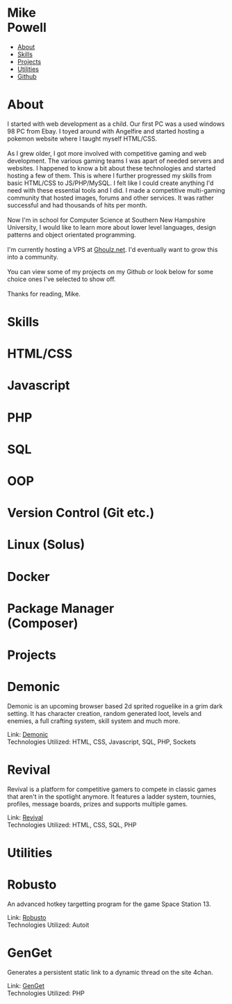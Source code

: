<html>
	<head>
		<title>Michael Powell - Portfolio</title>
		<link rel="stylesheet" href="reset.css">
		<link rel="stylesheet" href="styles.css">
		<link rel="preconnect" href="https://fonts.googleapis.com">
		<link rel="preconnect" href="https://fonts.gstatic.com" crossorigin>
		<link href="https://fonts.googleapis.com/css2?family=Cinzel+Decorative&family=Open+Sans&family=Poppins:wght@100;400&family=Source+Code+Pro:wght@200&family=UnifrakturMaguntia&display=swap" rel="stylesheet">
		</head>
	<body>
		<div id="container">
			<div id="left">
					<div id="head">
			<h1><span class="bold">Mike</span></br>Powell</h1>
		</div>
				<ul id="nav">
					<li><a href="#jump-about">About</a></li>
					<li><a href="#jump-skills">Skills</a></li>
					<li><a href="#jump-projects">Projects</a></li>
					<li><a href="#jump-utilities">Utilities</a></li>
					<li><a href="http://github.com/mtpow">Github</a></li>
				</ul>
			</div>
			<div id="right">
				<div class="content">
					<h1 id="jump-about">About</h1>
					<p>
						I started with web development as a child. Our first PC was a used windows 98 PC from Ebay.
						I toyed around with Angelfire and started hosting a pokemon website where I taught myself
						HTML/CSS.
						<br><br>
						As I grew older, I got more involved with competitive gaming and web development. The various
						gaming teams I was apart of needed servers and websites. I happened to know a bit about these
						technologies and started hosting a few of them. This is where I further progressed my skills
						from basic HTML/CSS to JS/PHP/MySQL. I felt like I could create anything I'd need with these
						essential tools and I did. I made a competitive multi-gaming community that hosted images, forums
						and other services. It was rather successful and had thousands of hits per month.
						<br><br>
						Now I'm in school for Computer Science at Southern New Hampshire University, I would like to learn
						more about lower level languages, design patterns and object orientated programming. 
						<br><br>
						I'm currently hosting a VPS at <a href="ghoulz.net">Ghoulz.net</a>. I'd eventually want to grow
						this into a community.
						<br><br>
						You can view some of my projects on my Github or look below for some choice ones I've selected
						to show off. 
						<br>
						<br>
						Thanks for reading, Mike.
					</p>
				</div>
				<div class="content">
					<h1 id="jump-skills">Skills</h1>
					<div class="skill">
						<div class="outline">
							<div class="bar" style="width: 95%; "><h1>HTML/CSS</h1></div>
						</div>
					</div>
					<div class="skill">
						<div class="outline">
							<div class="bar" style="width: 75%; "><h1>Javascript</h1></div>
						</div>
					</div>
					<div class="skill">
						<div class="outline">
							<div class="bar" style="width: 90%; "><h1>PHP</h1></div>
						</div>
					</div>
					<div class="skill">
						<div class="outline">
							<div class="bar" style="width: 85%; "><h1>SQL</h1></div>
						</div>
					</div>
					<div class="skill">
						<div class="outline">
							<div class="bar" style="width: 70%; "><h1>OOP</h1></div>
						</div>
					</div>
					<div class="skill">
						<div class="outline">
							<div class="bar" style="width: 80%; "><h1>Version Control (Git etc.)</h1></div>
						</div>
					</div>
					<div class="skill">
						<div class="outline">
							<div class="bar" style="width: 70%; "><h1>Linux (Solus)</h1></div>
						</div>
					</div>
					<div class="skill">
						<div class="outline">
							<div class="bar" style="width: 80%; "><h1>Docker</h1></div>
						</div>
					</div>
					<div class="skill">
						<div class="outline">
							<div class="bar" style="width: 80%; "><h1>Package Manager (Composer)</h1></div>
						</div>
					</div>
				</div>
				<div class="content">
					<h1 id="jump-projects">Projects</h1>
					<div class="project">
						<h1><span class="demonic">Demonic</span></h1>
						<p>Demonic is an upcoming browser based 2d sprited roguelike in a grim dark setting. It has character creation, random generated loot, levels and enemies, a full crafting system, skill system and much more.</p>
						<span class="link">Link: <a href="#">Demonic</a></span><br />
						<span class="tech">Technologies Utilized: HTML, CSS, Javascript, SQL, PHP, Sockets</span>
					</div>
					<div class="project">
						<h1><span class="revival">Revival</span></h1>
						<p>Revival is a platform for competitive gamers to compete in classic games that aren't in the spotlight anymore. It features a ladder system, tournies, profiles, message boards, prizes and supports multiple games.</p>
						<span class="link">Link: <a href="#">Revival</a></span><br />
						<span class="tech">Technologies Utilized: HTML, CSS, SQL, PHP</span>
					</div>
				</div>
				<div class="content">
					<h1 id="jump-utilities">Utilities</h1>
					<div class="project">
						<h1 class="utility">Robusto</h1>
						<p>An advanced hotkey targetting program for the game Space Station 13.</p>
						<span class="link">Link: <a href="https://github.com/mtpow/Robusto">Robusto</a></span><br />
						<span class="tech">Technologies Utilized: Autoit</span>
					</div>
					<div class="project">
						<h1 class="utility">GenGet</h1>
						<p>Generates a persistent static link to a dynamic thread on the site 4chan.</p>
						<span class="link">Link: <a href="https://github.com/mtpow/GenGet">GenGet</a></span><br />
						<span class="tech">Technologies Utilized: PHP</span>
					</div>
				</div>
				<div class="content">
					<div style="height: 500px; "></div>
				</div>
			</div>
		</div>
		<script>
			window.onscroll = function() {myFunction()};
			var navbar = document.getElementById("left");
			var sticky = navbar.offsetTop;
			function myFunction() {
				if (window.pageYOffset >= sticky) {
					navbar.classList.add("sticky")
				} else {
					navbar.classList.remove("sticky");
				}
			}
		</script>
	</body>
</html>
